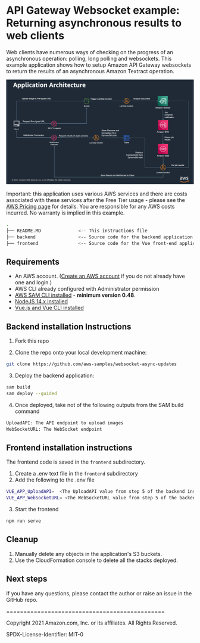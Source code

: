 
# API Gateway Websocket example: Returning asynchronous results to web clients

Web clients have numerous ways of checking on the progress of an asynchronous operation: polling, long polling and websockets.
This example application shows how to setup Amazon API Gateway websockets to return the results of an asynchronous Amazon Textract operation.

![Application Architecture](Application_Architecture.png)



Important: this application uses various AWS services and there are costs associated with these services after the Free Tier usage - please see the [AWS Pricing page](https://aws.amazon.com/pricing/) for details. You are responsible for any AWS costs incurred. No warranty is implied in this example.

```bash
.
├── README.MD              <-- This instructions file
├── backend                <-- Source code for the backend application
├── frontend               <-- Source code for the Vue front-end application
```

## Requirements

* An AWS account. ([Create an AWS account](https://portal.aws.amazon.com/gp/aws/developer/registration/index.html) if you do not already have one and login.)
* AWS CLI already configured with Administrator permission
* [AWS SAM CLI installed](https://docs.aws.amazon.com/serverless-application-model/latest/developerguide/serverless-sam-cli-install.html) - **minimum version 0.48**.
* [NodeJS 14.x installed](https://nodejs.org/en/download/)
* [Vue.js and Vue CLI installed](https://vuejs.org/v2/guide/installation.html)

## Backend installation Instructions 

1. Fork this repo

2. Clone the repo onto your local development machine:
```bash
git clone https://github.com/aws-samples/websocket-async-updates
```

3. Deploy the backend application:
```bash
sam build
sam deploy --guided
```

4. Once deployed, take not of the following outputs from the SAM build command
```bash
UploadAPI: The API endpoint to upload images
WebSocketURL: The WebSocket endpoint
```
## Frontend installation instructions

The frontend code is saved in the `frontend` subdirectory. 

1. Create a .env text file in the `frontend` subdirectory
2. Add the following to the .env file
```bash
VUE_APP_UploadAPI=  <The UploadAPI value from step 5 of the backend installation>
VUE_APP_WebSocketURL= <The WebSocketURL value from step 5 of the backend installation>
```

3. Start the frontend
```bash
npm run serve
```

## Cleanup

1. Manually delete any objects in the application's S3 buckets.
2. Use the CloudFormation console to delete all the stacks deployed.

## Next steps


If you have any questions, please contact the author or raise an issue in the GitHub repo.

==============================================

Copyright 2021 Amazon.com, Inc. or its affiliates. All Rights Reserved.

SPDX-License-Identifier: MIT-0

